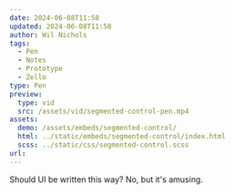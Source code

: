 ```yaml
---
date: 2024-06-08T11:58
updated: 2024-06-08T11:58
author: Wil Nichols
tags:
  - Pen
  - Notes
  - Prototype
  - Zello
type: Pen
preview: 
  type: vid
  src: /assets/vid/segmented-control-pen.mp4
assets: 
  demo: /assets/embeds/segmented-control/
  html: ../static/embeds/segmented-control/index.html
  scss: ../static/css/segmented-control.scss
url: 
---
```

Should UI be written this way? No, but it's amusing.

